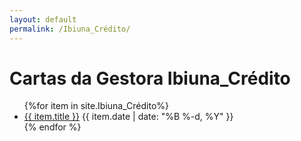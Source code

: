 ```yaml
---
layout: default
permalink: /Ibiuna_Crédito/
---
```


<h1>Cartas da Gestora Ibiuna_Crédito</h1>
<ul>
{%for item in site.Ibiuna_Crédito%}
  <li>
<a href="{{ site.baseurl }}{{ item.url }}">{{ item.title }}</a>
<span>{{ item.date | date: "%B %-d, %Y" }}</span>
  </li>
    {% endfor %}
</ul>
